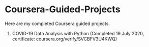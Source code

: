 # Coursera-Guided-Projects
Here are my completed Coursera guided projects.

1. COVID-19 Data Analysis with Python (Completed 19 July 2020, certificate: coursera.org/verify/SVCBFV3U4KWQ)
